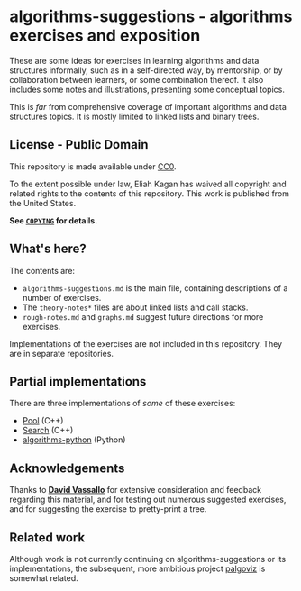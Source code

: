 <!-- SPDX-License-Identifier: CC0-1.0 -->

# algorithms-suggestions - algorithms exercises and exposition

These are some ideas for exercises in learning algorithms and data structures
informally, such as in a self-directed way, by mentorship, or by collaboration
between learners, or some combination thereof. It also includes some notes and
illustrations, presenting some conceptual topics.

This is *far* from comprehensive coverage of important algorithms and data
structures topics. It is mostly limited to linked lists and binary trees.

## License - Public Domain

This repository is made available under
[CC0](https://creativecommons.org/share-your-work/public-domain/cc0/).

To the extent possible under law, Eliah Kagan has waived all copyright and
related rights to the contents of this repository. This work is published from
the United States.

**See [`COPYING`](COPYING) for details.**

## What's here?

The contents are:

- `algorithms-suggestions.md` is the main file, containing descriptions of a
  number of exercises.
- The `theory-notes*` files are about linked lists and call stacks.
- `rough-notes.md` and `graphs.md` suggest future directions for more
  exercises.

Implementations of the exercises are not included in this repository. They are
in separate repositories.

## Partial implementations

There are three implementations of *some* of these exercises:

- [Pool](https://github.com/EliahKagan/Pool) (C++)
- [Search](https://github.com/EliahKagan/Search) (C++)
- [algorithms-python](https://github.com/EliahKagan/algorithms-python) (Python)

## Acknowledgements

Thanks to [**David Vassallo**](https://github.com/dmvassallo) for extensive
consideration and feedback regarding this material, and for testing out
numerous suggested exercises, and for suggesting the exercise to pretty-print a
tree.


## Related work

Although work is not currently continuing on algorithms-suggestions or its
implementations, the subsequent, more ambitious project
[palgoviz](https://github.com/EliahKagan/palgoviz) is somewhat related.
